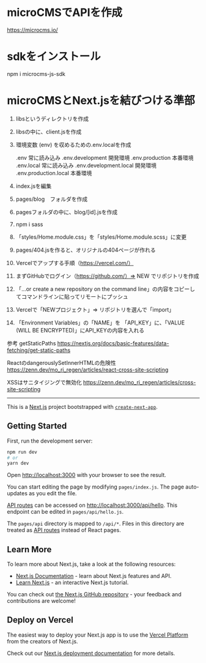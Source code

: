 


# microCMSでAPIを作成
https://microcms.io/

# sdkをインストール
npm i microcms-js-sdk      


# microCMSとNext.jsを結びつける準部
1. libsというディレクトリを作成
2. libsの中に、client.jsを作成
3. 環境変数 (env) を収めるための.env.localを作成

    .env	常に読み込み
    .env.development	開発環境
    .env.production	本番環境
    .env.local	常に読み込み
    .env.development.local	開発環境
    .env.production.local	本番環境

4. index.jsを編集
5. pages/blog　フォルダを作成
6. pagesフォルダの中に、blog/[id].jsを作成
7. npm i sass
8. 「styles/Home.module.css」を「styles/Home.module.scss」に変更
9. pages/404.jsを作ると、オリジナルの404ページが作れる

10. Vercelでアップする手順（https://vercel.com/）
11. まずGitHubでログイン（https://github.com/）=> NEW でリポジトリを作成
12. 「…or create a new repository on the command line」の内容をコピーしてコマンドラインに貼ってリモートにプッシュ
13. Vercelで「NEWプロジェクト」=> リポジトリを選んで「import」
14. 「Environment Variables」の「NAME」を 「API_KEY」に、「VALUE (WILL BE ENCRYPTED)」にAPI_KEYの内容を入れる

参考
getStaticPaths
https://nextjs.org/docs/basic-features/data-fetching/get-static-paths

ReactのdangerouslySetInnerHTMLの危険性
https://zenn.dev/mo_ri_regen/articles/react-cross-site-scripting

XSSはサニタイジングで無効化
https://zenn.dev/mo_ri_regen/articles/cross-site-scripting

--------------------------------------------------------------

This is a [Next.js](https://nextjs.org/) project bootstrapped with [`create-next-app`](https://github.com/vercel/next.js/tree/canary/packages/create-next-app).

## Getting Started

First, run the development server:

```bash
npm run dev
# or
yarn dev
```

Open [http://localhost:3000](http://localhost:3000) with your browser to see the result.

You can start editing the page by modifying `pages/index.js`. The page auto-updates as you edit the file.

[API routes](https://nextjs.org/docs/api-routes/introduction) can be accessed on [http://localhost:3000/api/hello](http://localhost:3000/api/hello). This endpoint can be edited in `pages/api/hello.js`.

The `pages/api` directory is mapped to `/api/*`. Files in this directory are treated as [API routes](https://nextjs.org/docs/api-routes/introduction) instead of React pages.

## Learn More

To learn more about Next.js, take a look at the following resources:

- [Next.js Documentation](https://nextjs.org/docs) - learn about Next.js features and API.
- [Learn Next.js](https://nextjs.org/learn) - an interactive Next.js tutorial.

You can check out [the Next.js GitHub repository](https://github.com/vercel/next.js/) - your feedback and contributions are welcome!

## Deploy on Vercel

The easiest way to deploy your Next.js app is to use the [Vercel Platform](https://vercel.com/new?utm_medium=default-template&filter=next.js&utm_source=create-next-app&utm_campaign=create-next-app-readme) from the creators of Next.js.

Check out our [Next.js deployment documentation](https://nextjs.org/docs/deployment) for more details.
